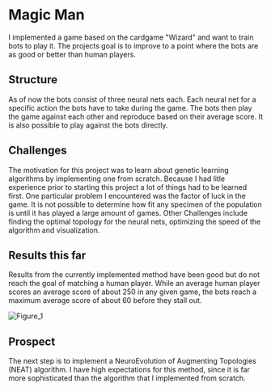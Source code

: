 # Magic Man

I implemented a game based on the cardgame "Wizard" and want to train bots to play it.
The projects goal is to improve to a point where the bots are as good or better than human players.

## Structure
As of now the bots consist of three neural nets each. Each neural net for a specific action the bots have to take during the game.
The bots then play the game against each other and reproduce based on their average score.
It is also possible to play against the bots directly.

## Challenges

The motivation for this project was to learn about genetic learning algorithms by implementing one from scratch.
Because I had litle experience prior to starting this project a lot of things had to be learned first.
One particular problem I encountered was the factor of luck in the game.
It is not possible to determine how fit any specimen of the population is until it has played a large amount of games.
Other Challenges include finding the optimal topology for the neural nets, optimizing the speed of the algorithm and visualization.

## Results this far

Results from the currently implemented method have been good but do not reach the goal of matching a human player.
While an average human player scores an average score of about 250 in any given game, the bots reach a maximum average score of about 60 before they stall out.

![Figure_1](https://user-images.githubusercontent.com/64082072/84660928-db821500-af19-11ea-9e07-e9e3f1bcae35.png)

## Prospect

The next step is to implement a NeuroEvolution of Augmenting Topologies (NEAT) algorithm.
I have high expectations for this method, since it is far more sophisticated than the algorithm that I implemented from scratch.

